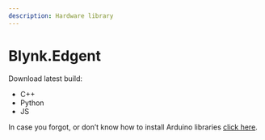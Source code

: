 ```yaml
---
description: Hardware library
---
```


# Blynk.Edgent

Download latest build: 

* C++
* Python
* JS

  
In case you forgot, or don’t know how to install Arduino libraries [click here](http://www.arduino.cc/en/guide/libraries).

